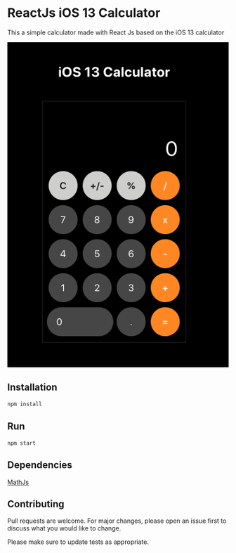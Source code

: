 # ReactJs iOS 13 Calculator

This a simple calculator made with React Js based on the iOS 13 calculator

![preview](https://github.com/blvck237/React-calculator/blob/master/public/preview.png?raw=true)

## Installation

```bash
npm install
```

## Run

```bash
npm start
```

## Dependencies

[MathJs](https://mathjs.org/)

## Contributing

Pull requests are welcome. For major changes, please open an issue first to discuss what you would like to change.

Please make sure to update tests as appropriate.
